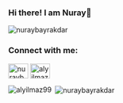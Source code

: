 ### Hi there! I am Nuray👋

<p align="left"> <img src="https://komarev.com/ghpvc/?username=nuraybayrakdar&label=Profile%20views&color=0e75b6&style=flat" alt="nuraybayrakdar" /> </p>
<h3 align="left">Connect with me:</h3>
<p align="left">
<a href="https://twitter.com/nnuraybdr" target="blank"><img align="center" src="https://raw.githubusercontent.com/rahuldkjain/github-profile-readme-generator/master/src/images/icons/Social/twitter.svg" alt="nuraybayrakdar" height="30" width="40" /></a>
<a href="https://linkedin.com/in/nuray-bayrakdar" target="blank"><img align="center" src="https://raw.githubusercontent.com/rahuldkjain/github-profile-readme-generator/master/src/images/icons/Social/linked-in-alt.svg" alt="alyilmaz99" height="30" width="40" /></a>
</p>
<p><img align="left" src="https://github-readme-stats.vercel.app/api/top-langs?username=nuraybayrakdar&show_icons=true&locale=en&layout=compact" alt="alyilmaz99" /></p>

<p>&nbsp;<img align="center" src="https://github-readme-stats.vercel.app/api?username=nuraybayrakdar&show_icons=true&locale=en" alt="nuraybayrakdar" /></p>
